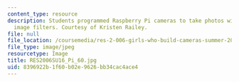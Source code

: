 ```yaml
---
content_type: resource
description: Students programmed Raspberry Pi cameras to take photos with different
  image filters. Courtesy of Kristen Railey.
file: null
file_location: /coursemedia/res-2-006-girls-who-build-cameras-summer-2016/8396922b1f60b02e9626bb34cac4ace4_RES2006SU16_Pi_60.jpg
file_type: image/jpeg
resourcetype: Image
title: RES2006SU16_Pi_60.jpg
uid: 8396922b-1f60-b02e-9626-bb34cac4ace4
---
```


